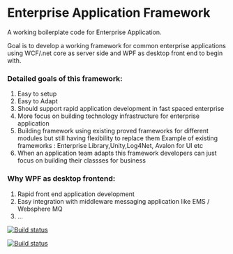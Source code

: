 # Enterprise Application Framework

A working boilerplate code for Enterprise Application.

Goal is to develop a working framework for common enterprise applications using WCF/.net core as server side and WPF as desktop front end to begin with.

### Detailed goals of this framework: ###

1. Easy to setup
2. Easy to Adapt
3. Should support rapid application development in fast spaced enterprise
4. More focus on building technology infrastructure for enterprise application
5. Building framework using existing proved frameworks for different modules but still having flexibility to replace them
   Example of existing frameworks : Enterprise Library,Unity,Log4Net, Avalon for UI etc
4. When an application team adapts this framework developers can just focus on building their classses for business



### Why WPF as desktop frontend: ###
1. Rapid front end application development 
2. Easy integration with middleware messaging application like EMS / Websphere MQ
3. ...


[![Build status](https://ci.appveyor.com/api/projects/status/72207ft2wjek6hrl?svg=true)](https://ci.appveyor.com/project/shekhar249/enterpriseapplicationframework-m7pa2)

[![Build status](https://ci.appveyor.com/api/projects/status/72u6071df8ouq14g/branch/master?svg=true)](https://ci.appveyor.com/project/shekhar249/enterpriseapplicationframework/branch/master)
